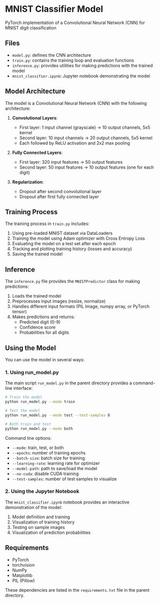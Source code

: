 # MNIST Classifier Model

PyTorch implementation of a Convolutional Neural Network (CNN) for MNIST digit classification

## Files

- `model.py`: defines the CNN architecture
- `train.py`: contains the training loop and evaluation functions
- `inference.py`: provides utilities for making predictions with the trained model
- `mnist_classifier.ipynb`: Jupyter notebook demonstrating the model

## Model Architecture

The model is a Convolutional Neural Network (CNN) with the following architecture:

1. **Convolutional Layers**:

   - First layer: 1 input channel (grayscale) → 10 output channels, 5x5 kernel
   - Second layer: 10 input channels → 20 output channels, 5x5 kernel
   - Each followed by ReLU activation and 2x2 max pooling

2. **Fully Connected Layers**:

   - First layer: 320 input features → 50 output features
   - Second layer: 50 input features → 10 output features (one for each digit)

3. **Regularization**:
   - Dropout after second convolutional layer
   - Dropout after first fully connected layer

## Training Process

The training process in `train.py` includes:

1. Using pre-loaded MNIST dataset via DataLoaders
2. Training the model using Adam optimizer with Cross Entropy Loss
3. Evaluating the model on a test set after each epoch
4. Tracking and plotting training history (losses and accuracy)
5. Saving the trained model

## Inference

The `inference.py` file provides the `MNISTPredictor` class for making predictions:

1. Loads the trained model
2. Preprocesses input images (resize, normalize)
3. Handles different input formats (PIL Image, numpy array, or PyTorch tensor)
4. Makes predictions and returns:
   - Predicted digit (0-9)
   - Confidence score
   - Probabilities for all digits

## Using the Model

You can use the model in several ways:

### 1. Using run_model.py

The main script `run_model.py` in the parent directory provides a command-line interface:

```bash
# Train the model
python run_model.py --mode train

# Test the model
python run_model.py --mode test --test-samples 8

# Both train and test
python run_model.py --mode both
```

Command line options:

- `--mode`: train, test, or both
- `--epochs`: number of training epochs
- `--batch-size`: batch size for training
- `--learning-rate`: learning rate for optimizer
- `--model-path`: path to save/load the model
- `--no-cuda`: disable CUDA training
- `--test-samples`: number of test samples to visualize

### 2. Using the Jupyter Notebook

The `mnist_classifier.ipynb` notebook provides an interactive demonstration of the model:

1. Model definition and training
2. Visualization of training history
3. Testing on sample images
4. Visualization of prediction probabilities

## Requirements

- PyTorch
- torchvision
- NumPy
- Matplotlib
- PIL (Pillow)

These dependencies are listed in the `requirements.txt` file in the parent directory.
